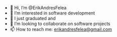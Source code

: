 - 👋 Hi, I’m @ErikAndresFelea
- 👀 I’m interested in software development
- 🌱 I just graduated and
- 💞️ I’m looking to collaborate on software projects
- 📫 How to reach me: erikandresfelea@gmail.com

<!---
ErikAndresFelea/ErikAndresFelea is a ✨ special ✨ repository because its `README.md` (this file) appears on your GitHub profile.
You can click the Preview link to take a look at your changes.
--->
